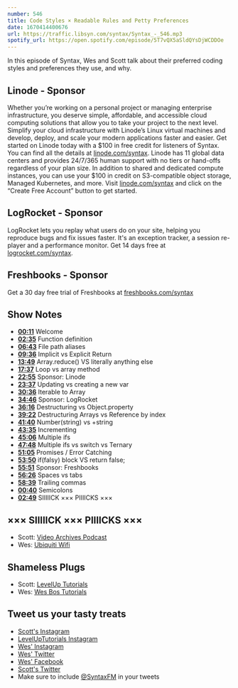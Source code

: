 ```yaml
---
number: 546
title: Code Styles × Readable Rules and Petty Preferences
date: 1670414400676
url: https://traffic.libsyn.com/syntax/Syntax_-_546.mp3
spotify_url: https://open.spotify.com/episode/5T7vQX5aSldQYsDjWCDDOe
---
```


In this episode of Syntax, Wes and Scott talk about their preferred coding styles and preferences they use, and why.

## Linode  - Sponsor

Whether you’re working on a personal project or managing enterprise infrastructure, you deserve simple, affordable, and accessible cloud computing solutions that allow you to take your project to the next level. Simplify your cloud infrastructure with Linode’s Linux virtual machines and develop, deploy, and scale your modern applications faster and easier. Get started on Linode today with a $100 in free credit for listeners of Syntax. You can find all the details at [linode.com/syntax](https://linode.com/syntax). Linode has 11 global data centers and provides 24/7/365 human support with no tiers or hand-offs regardless of your plan size. In addition to shared and dedicated compute instances, you can use your $100 in credit on S3-compatible object storage, Managed Kubernetes, and more. Visit [linode.com/syntax](https://linode.com/syntax) and click on the “Create Free Account” button to get started.

## LogRocket - Sponsor

LogRocket lets you replay what users do on your site, helping you reproduce bugs and fix issues faster. It's an exception tracker, a session re-player and a performance monitor. Get 14 days free at [logrocket.com/syntax](https://logrocket.com/syntax).

## Freshbooks - Sponsor

Get a 30 day free trial of Freshbooks at [freshbooks.com/syntax](https://freshbooks.com/syntax)

## Show Notes

* **[00:11](#t=00:11)** Welcome
* **[02:35](#t=02:35)** Function definition
* **[06:43](#t=06:43)** File path aliases
* **[09:36](#t=09:36)** Implicit vs Explicit Return
* **[13:49](#t=13:49)** Array.reduce() VS literally anything else
* **[17:37](#t=17:37)** Loop vs array method
* **[22:55](#t=22:55)** Sponsor: Linode
* **[23:37](#t=23:37)** Updating vs creating a new var
* **[30:36](#t=30:36)** Iterable to Array
* **[34:46](#t=34:46)** Sponsor: LogRocket
* **[36:16](#t=36:16)** Destructuring vs Object.property
* **[39:22](#t=39:22)** Destructuring Arrays vs Reference by index
* **[41:40](#t=41:40)** Number(string) vs +string
* **[43:35](#t=43:35)** Incrementing
* **[45:06](#t=45:06)** Multiple ifs
* **[47:48](#t=47:48)** Multiple ifs vs switch vs Ternary
* **[51:05](#t=51:05)** Promises / Error Catching
* **[53:50](#t=53:50)** if(falsy) block VS return false;
* **[55:51](#t=55:51)** Sponsor: Freshbooks
* **[56:26](#t=56:26)** Spaces vs tabs
* **[58:39](#t=58:39)** Trailing commas
* **[00:40](#t=00:40)** Semicolons
* **[02:49](#t=02:49)** SIIIIICK ××× PIIIICKS ×××

## ××× SIIIIICK ××× PIIIICKS ×××

* Scott: [Video Archives Podcast](https://videoarchivespodcast.com)
* Wes: [Ubiquiti Wifi](https://store.ui.com/products/access-point-wifi-6-in-wall)

## Shameless Plugs

* Scott: [LevelUp Tutorials](https://levelup.video)
* Wes: [Wes Bos Tutorials](https://wesbos.com/courses)

## Tweet us your tasty treats

* [Scott's Instagram](https://www.instagram.com/stolinski/)
* [LevelUpTutorials Instagram](https://www.instagram.com/LevelUpTutorials/)
* [Wes' Instagram](https://www.instagram.com/wesbos/)
* [Wes' Twitter](https://twitter.com/wesbos)
* [Wes' Facebook](https://www.facebook.com/wesbos.developer)
* [Scott's Twitter](https://twitter.com/stolinski)
* Make sure to include [@SyntaxFM](https://twitter.com/SyntaxFM) in your tweets
